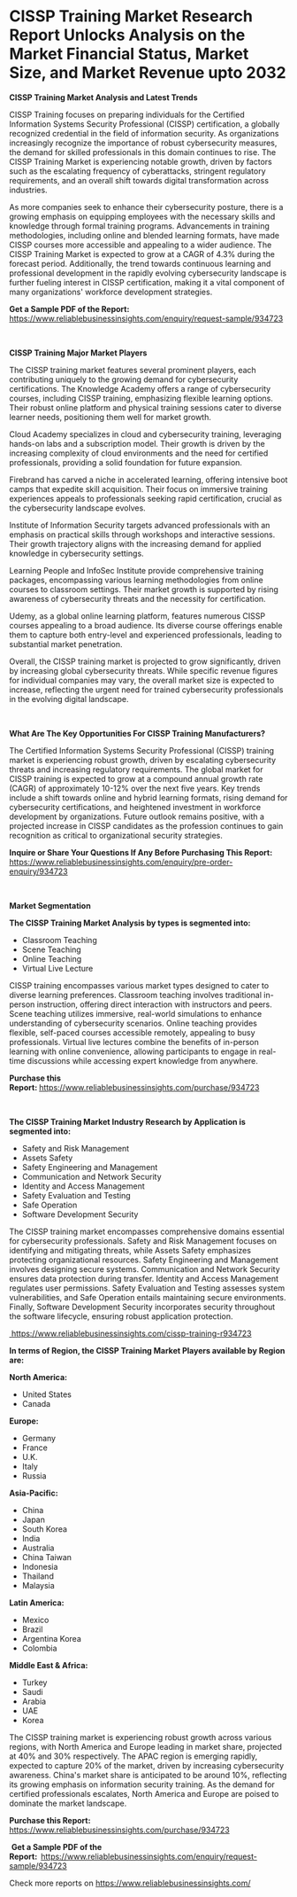 <p><h1>CISSP Training Market Research Report Unlocks Analysis on the Market Financial Status, Market Size, and Market Revenue upto 2032</h1></p><p><strong>CISSP Training Market Analysis and Latest Trends</strong></p>
<p><p>CISSP Training focuses on preparing individuals for the Certified Information Systems Security Professional (CISSP) certification, a globally recognized credential in the field of information security. As organizations increasingly recognize the importance of robust cybersecurity measures, the demand for skilled professionals in this domain continues to rise. The CISSP Training Market is experiencing notable growth, driven by factors such as the escalating frequency of cyberattacks, stringent regulatory requirements, and an overall shift towards digital transformation across industries. </p><p>As more companies seek to enhance their cybersecurity posture, there is a growing emphasis on equipping employees with the necessary skills and knowledge through formal training programs. Advancements in training methodologies, including online and blended learning formats, have made CISSP courses more accessible and appealing to a wider audience. The CISSP Training Market is expected to grow at a CAGR of 4.3% during the forecast period. Additionally, the trend towards continuous learning and professional development in the rapidly evolving cybersecurity landscape is further fueling interest in CISSP certification, making it a vital component of many organizations' workforce development strategies.</p></p>
<p><strong>Get a Sample PDF of the Report:&nbsp;</strong> <a href="https://www.reliablebusinessinsights.com/enquiry/request-sample/934723?utm_campaign=2811&utm_medium=2&utm_source=Github&utm_content=ia&utm_term=07032025&utm_id=cissp-training">https://www.reliablebusinessinsights.com/enquiry/request-sample/934723</a></p>
<p>&nbsp;</p>
<p><strong>CISSP Training Major Market Players</strong></p>
<p><p>The CISSP training market features several prominent players, each contributing uniquely to the growing demand for cybersecurity certifications. The Knowledge Academy offers a range of cybersecurity courses, including CISSP training, emphasizing flexible learning options. Their robust online platform and physical training sessions cater to diverse learner needs, positioning them well for market growth.</p><p>Cloud Academy specializes in cloud and cybersecurity training, leveraging hands-on labs and a subscription model. Their growth is driven by the increasing complexity of cloud environments and the need for certified professionals, providing a solid foundation for future expansion.</p><p>Firebrand has carved a niche in accelerated learning, offering intensive boot camps that expedite skill acquisition. Their focus on immersive training experiences appeals to professionals seeking rapid certification, crucial as the cybersecurity landscape evolves.</p><p>Institute of Information Security targets advanced professionals with an emphasis on practical skills through workshops and interactive sessions. Their growth trajectory aligns with the increasing demand for applied knowledge in cybersecurity settings.</p><p>Learning People and InfoSec Institute provide comprehensive training packages, encompassing various learning methodologies from online courses to classroom settings. Their market growth is supported by rising awareness of cybersecurity threats and the necessity for certification.</p><p>Udemy, as a global online learning platform, features numerous CISSP courses appealing to a broad audience. Its diverse course offerings enable them to capture both entry-level and experienced professionals, leading to substantial market penetration.</p><p>Overall, the CISSP training market is projected to grow significantly, driven by increasing global cybersecurity threats. While specific revenue figures for individual companies may vary, the overall market size is expected to increase, reflecting the urgent need for trained cybersecurity professionals in the evolving digital landscape.</p></p>
<p>&nbsp;</p>
<p><strong>What Are The Key Opportunities For CISSP Training Manufacturers?</strong></p>
<p><p>The Certified Information Systems Security Professional (CISSP) training market is experiencing robust growth, driven by escalating cybersecurity threats and increasing regulatory requirements. The global market for CISSP training is expected to grow at a compound annual growth rate (CAGR) of approximately 10-12% over the next five years. Key trends include a shift towards online and hybrid learning formats, rising demand for cybersecurity certifications, and heightened investment in workforce development by organizations. Future outlook remains positive, with a projected increase in CISSP candidates as the profession continues to gain recognition as critical to organizational security strategies.</p></p>
<p><strong>Inquire or Share Your Questions If Any Before Purchasing This Report:</strong> <a href="https://www.reliablebusinessinsights.com/enquiry/pre-order-enquiry/934723?utm_campaign=2811&utm_medium=2&utm_source=Github&utm_content=ia&utm_term=07032025&utm_id=cissp-training">https://www.reliablebusinessinsights.com/enquiry/pre-order-enquiry/934723</a></p>
<p>&nbsp;</p>
<p><strong>Market Segmentation</strong></p>
<p><strong>The CISSP Training Market Analysis by types is segmented into:</strong></p>
<p><ul><li>Classroom Teaching</li><li>Scene Teaching</li><li>Online Teaching</li><li>Virtual Live Lecture</li></ul></p>
<p><p>CISSP training encompasses various market types designed to cater to diverse learning preferences. Classroom teaching involves traditional in-person instruction, offering direct interaction with instructors and peers. Scene teaching utilizes immersive, real-world simulations to enhance understanding of cybersecurity scenarios. Online teaching provides flexible, self-paced courses accessible remotely, appealing to busy professionals. Virtual live lectures combine the benefits of in-person learning with online convenience, allowing participants to engage in real-time discussions while accessing expert knowledge from anywhere.</p></p>
<p><strong>Purchase this Report:&nbsp;</strong><a href="https://www.reliablebusinessinsights.com/purchase/934723?utm_campaign=2811&utm_medium=2&utm_source=Github&utm_content=ia&utm_term=07032025&utm_id=cissp-training">https://www.reliablebusinessinsights.com/purchase/934723</a></p>
<p>&nbsp;</p>
<p><strong>The CISSP Training Market Industry Research by Application is segmented into:</strong></p>
<p><ul><li>Safety and Risk Management</li><li>Assets Safety</li><li>Safety Engineering and Management</li><li>Communication and Network Security</li><li>Identity and Access Management</li><li>Safety Evaluation and Testing</li><li>Safe Operation</li><li>Software Development Security</li></ul></p>
<p><p>The CISSP training market encompasses comprehensive domains essential for cybersecurity professionals. Safety and Risk Management focuses on identifying and mitigating threats, while Assets Safety emphasizes protecting organizational resources. Safety Engineering and Management involves designing secure systems. Communication and Network Security ensures data protection during transfer. Identity and Access Management regulates user permissions. Safety Evaluation and Testing assesses system vulnerabilities, and Safe Operation entails maintaining secure environments. Finally, Software Development Security incorporates security throughout the software lifecycle, ensuring robust application protection.</p></p>
<p><a href="https://www.reliablebusinessinsights.com/cissp-training-r934723?utm_campaign=2811&utm_medium=2&utm_source=Github&utm_content=ia&utm_term=07032025&utm_id=cissp-training">&nbsp;https://www.reliablebusinessinsights.com/cissp-training-r934723</a></p>
<p><strong>In terms of Region, the CISSP Training Market Players available by Region are:</strong></p>
<p>
    <p> <strong> North America: </strong>
        <ul>
            <li>United States</li>
            <li>Canada</li>
        </ul>
        </p> 
    <p> <strong> Europe: </strong>
        <ul>
            <li>Germany</li>
            <li>France</li>
            <li>U.K.</li>
            <li>Italy</li>
            <li>Russia</li>
        </ul>
        </p> 
    <p> <strong> Asia-Pacific: </strong>
        <ul>
            <li>China</li>
            <li>Japan</li>
            <li>South Korea</li>
            <li>India</li>
            <li>Australia</li>
            <li>China Taiwan</li>
            <li>Indonesia</li>
            <li>Thailand</li>
            <li>Malaysia</li>
        </ul>
        </p> 
    <p> <strong> Latin America: </strong>
        <ul>
            <li>Mexico</li>
            <li>Brazil</li>
            <li>Argentina Korea</li>
            <li>Colombia</li>
        </ul>
        </p> 
    <p> <strong> Middle East & Africa: </strong>
        <ul>
            <li>Turkey</li>
            <li>Saudi</li>
            <li>Arabia</li>
            <li>UAE</li>
            <li>Korea</li>
        </ul>
    </p>
    </p>
<p><p>The CISSP training market is experiencing robust growth across various regions, with North America and Europe leading in market share, projected at 40% and 30% respectively. The APAC region is emerging rapidly, expected to capture 20% of the market, driven by increasing cybersecurity awareness. China's market share is anticipated to be around 10%, reflecting its growing emphasis on information security training. As the demand for certified professionals escalates, North America and Europe are poised to dominate the market landscape.</p></p>
<p><strong>Purchase this Report: </strong><a href="https://www.reliablebusinessinsights.com/purchase/934723?utm_campaign=2811&utm_medium=2&utm_source=Github&utm_content=ia&utm_term=07032025&utm_id=cissp-training">https://www.reliablebusinessinsights.com/purchase/934723</a></p>
<p>&nbsp;<strong>Get a Sample PDF of the Report:&nbsp;&nbsp;</strong><a href="https://www.reliablebusinessinsights.com/enquiry/request-sample/934723?utm_campaign=2811&utm_medium=2&utm_source=Github&utm_content=ia&utm_term=07032025&utm_id=cissp-training">https://www.reliablebusinessinsights.com/enquiry/request-sample/934723</a></p>
<p><strong></strong></p>
<p>Check more reports on <a href="https://www.reliablebusinessinsights.com/?utm_campaign=2811&utm_medium=2&utm_source=Github&utm_content=ia&utm_term=07032025&utm_id=cissp-training">https://www.reliablebusinessinsights.com/</a></p>